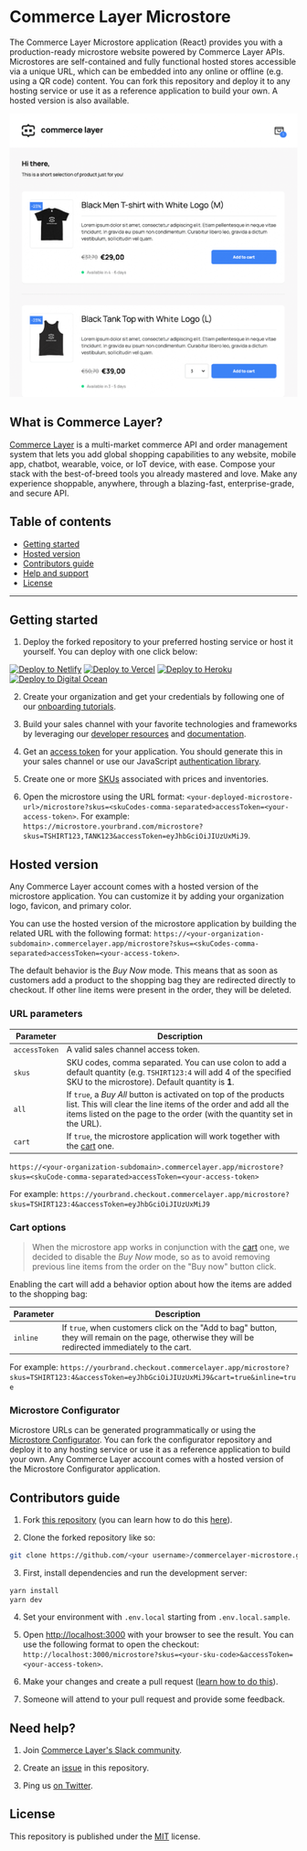 # Commerce Layer Microstore

The Commerce Layer Microstore application (React) provides you with a production-ready microstore website powered by Commerce Layer APIs. Microstores are self-contained and fully functional hosted stores accessible via a unique URL, which can be embedded into any online or offline (e.g. using a QR code) content. You can fork this repository and deploy it to any hosting service or use it as a reference application to build your own. A hosted version is also available.

![Commerce Layer React Microstore demo](./public/demo.png)

## What is Commerce Layer?

[Commerce Layer](https://commercelayer.io) is a multi-market commerce API and order management system that lets you add global shopping capabilities to any website, mobile app, chatbot, wearable, voice, or IoT device, with ease. Compose your stack with the best-of-breed tools you already mastered and love. Make any experience shoppable, anywhere, through a blazing-fast, enterprise-grade, and secure API.

## Table of contents

- [Getting started](#getting-started)
- [Hosted version](#hosted-version)
- [Contributors guide](#contributors-guide)
- [Help and support](#need-help)
- [License](#license)

---

## Getting started

1. Deploy the forked repository to your preferred hosting service or host it yourself. You can deploy with one click below:

[<img src="https://www.netlify.com/img/deploy/button.svg" alt="Deploy to Netlify" height="35">](https://app.netlify.com/start/deploy?repository=https://github.com/commercelayer/commercelayer-microstore) [<img src="https://vercel.com/button" alt="Deploy to Vercel" height="35">](https://vercel.com/new/clone?repository-url=https://github.com/commercelayer/commercelayer-microstore) [<img src="https://www.herokucdn.com/deploy/button.svg" alt="Deploy to Heroku" height="35">](https://heroku.com/deploy?template=https://github.com/commercelayer/commercelayer-microstore) [<img src="https://www.deploytodo.com/do-btn-blue.svg" alt="Deploy to Digital Ocean" height="35">](https://cloud.digitalocean.com/apps/new?repo=https://github.com/commercelayer/commercelayer-microstore/tree/master)

2. Create your organization and get your credentials by following one of our [onboarding tutorials](https://docs.commercelayer.io/developers/welcome).

3. Build your sales channel with your favorite technologies and frameworks by leveraging our [developer resources](https://commercelayer.io/developers) and [documentation](https://docs.commercelayer.io/api).

4. Get an [access token](https://docs.commercelayer.io/api/authentication) for your application. You should generate this in your sales channel or use our JavaScript [authentication library](https://github.com/commercelayer/commercelayer-js-auth).

5. Create one or more [SKUs](https://commercelayer.io/docs/data-model/skus) associated with prices and inventories.

6. Open the microstore using the URL format: `<your-deployed-microstore-url>/microstore?skus=<skuCodes-comma-separated>accessToken=<your-access-token>`. For example: `https://microstore.yourbrand.com/microstore?skus=TSHIRT123,TANK123&accessToken=eyJhbGciOiJIUzUxMiJ9`.

## Hosted version

Any Commerce Layer account comes with a hosted version of the microstore application. You can customize it by adding your organization logo, favicon, and primary color.

You can use the hosted version of the microstore application by building the related URL with the following format: `https://<your-organization-subdomain>.commercelayer.app/microstore?skus=<skuCodes-comma-separated>accessToken=<your-access-token>`.

The default behavior is the _Buy Now_ mode. This means that as soon as customers add a product to the shopping bag they are redirected directly to checkout. If other line items were present in the order, they will be deleted.

### URL parameters

| Parameter     | Description                                                                                                                                                                                                   |
| ------------- | ------------------------------------------------------------------------------------------------------------------------------------------------------------------------------------------------------------- |
| `accessToken` | A valid sales channel access token.                                                                                                                                                                           |
| `skus`        | SKU codes, comma separated. You can use colon to add a default quantity (e.g. `TSHIRT123:4` will add 4 of the specified SKU to the microstore). Default quantity is **1**.                                    |
| `all`         | If `true`, a _Buy All_ button is activated on top of the products list. This will clear the line items of the order and add all the items listed on the page to the order (with the quantity set in the URL). |
| `cart`        | If `true`, the microstore application will work together with the [cart](https://github.com/commercelayer/commercelayer-cart) one.                                                                            |

`https://<your-organization-subdomain>.commercelayer.app/microstore?skus=<skuCode-comma-separated>accessToken=<your-access-token>`

For example: `https://yourbrand.checkout.commercelayer.app/microstore?skus=TSHIRT123:4&accessToken=eyJhbGciOiJIUzUxMiJ9`

### Cart options

> When the microstore app works in conjunction with the [cart](https://github.com/commercelayer/commercelayer-cart) one, we decided to disable the _Buy Now_ mode, so as to avoid removing previous line items from the order on the "Buy now" button click.

Enabling the cart will add a behavior option about how the items are added to the shopping bag:

| Parameter | Description                                                                                                                                          |
| --------- | ---------------------------------------------------------------------------------------------------------------------------------------------------- |
| `inline`  | If `true`, when customers click on the "Add to bag" button, they will remain on the page, otherwise they will be redirected immediately to the cart. |

For example: `https://yourbrand.checkout.commercelayer.app/microstore?skus=TSHIRT123:4&accessToken=eyJhbGciOiJIUzUxMiJ9&cart=true&inline=true`

### Microstore Configurator

Microstore URLs can be generated programmatically or using the [Microstore Configurator](https://github.com/commercelayer/commercelayer-microstore-configurator). You can fork the configurator repository and deploy it to any hosting service or use it as a reference application to build your own. 
Any Commerce Layer account comes with a hosted version of the Microstore Configurator application. 

## Contributors guide

1. Fork [this repository](https://github.com/commercelayer/commercelayer-microstore) (you can learn how to do this [here](https://help.github.com/articles/fork-a-repo)).

2. Clone the forked repository like so:

```bash
git clone https://github.com/<your username>/commercelayer-microstore.git && cd commercelayer-microstore
```

3. First, install dependencies and run the development server:

```
yarn install
yarn dev
```

4. Set your environment with `.env.local` starting from `.env.local.sample`.

5. Open [http://localhost:3000](http://localhost:3000) with your browser to see the result. You can use the following format to open the checkout: `http://localhost:3000/microstore?skus=<your-sku-code>&accessToken=<your-access-token>`.

6. Make your changes and create a pull request ([learn how to do this](https://docs.github.com/en/github/collaborating-with-issues-and-pull-requests/creating-a-pull-request)).

7. Someone will attend to your pull request and provide some feedback.

## Need help?

1. Join [Commerce Layer's Slack community](https://slack.commercelayer.app).

2. Create an [issue](https://github.com/commercelayer/commercelayer-microstore/issues) in this repository.

3. Ping us [on Twitter](https://twitter.com/commercelayer).

## License

This repository is published under the [MIT](LICENSE) license.
